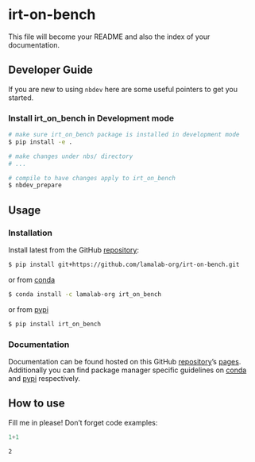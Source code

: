 # irt-on-bench


<!-- WARNING: THIS FILE WAS AUTOGENERATED! DO NOT EDIT! -->

This file will become your README and also the index of your
documentation.

## Developer Guide

If you are new to using `nbdev` here are some useful pointers to get you
started.

### Install irt_on_bench in Development mode

``` sh
# make sure irt_on_bench package is installed in development mode
$ pip install -e .

# make changes under nbs/ directory
# ...

# compile to have changes apply to irt_on_bench
$ nbdev_prepare
```

## Usage

### Installation

Install latest from the GitHub
[repository](https://github.com/lamalab-org/irt-on-bench):

``` sh
$ pip install git+https://github.com/lamalab-org/irt-on-bench.git
```

or from [conda](https://anaconda.org/lamalab-org/irt-on-bench)

``` sh
$ conda install -c lamalab-org irt_on_bench
```

or from [pypi](https://pypi.org/project/irt-on-bench/)

``` sh
$ pip install irt_on_bench
```

### Documentation

Documentation can be found hosted on this GitHub
[repository](https://github.com/lamalab-org/irt-on-bench)’s
[pages](https://lamalab-org.github.io/irt-on-bench/). Additionally you
can find package manager specific guidelines on
[conda](https://anaconda.org/lamalab-org/irt-on-bench) and
[pypi](https://pypi.org/project/irt-on-bench/) respectively.

## How to use

Fill me in please! Don’t forget code examples:

``` python
1+1
```

    2
